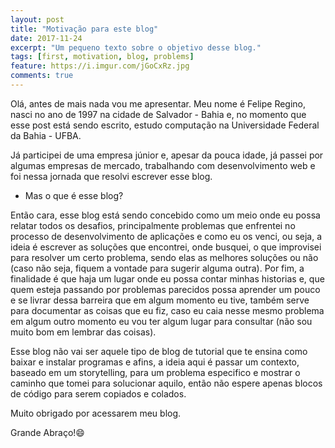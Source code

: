 ```yaml
---
layout: post
title: "Motivação para este blog"
date: 2017-11-24
excerpt: "Um pequeno texto sobre o objetivo desse blog."
tags: [first, motivation, blog, problems]
feature: https://i.imgur.com/jGoCxRz.jpg
comments: true
---
```


Olá, antes de mais nada vou me apresentar. Meu nome é Felipe Regino, nasci no ano de 1997 na cidade de Salvador - Bahia e, no momento que esse post está sendo escrito, estudo computação na Universidade Federal da Bahia - UFBA.

Já participei de uma empresa júnior e, apesar da pouca idade, já passei por algumas empresas de mercado, trabalhando com desenvolvimento web e foi nessa jornada que resolvi escrever esse blog.

- Mas o que é esse blog?

Então cara, esse blog está sendo concebido como um meio onde eu possa relatar todos os desafios, principalmente problemas que enfrentei no processo de desenvolvimento de aplicações e como eu os venci, ou seja, a ideia é escrever as soluções que encontrei, onde busquei, o que improvisei para resolver um certo problema, sendo elas as melhores soluções ou não (caso não seja, fiquem a vontade para sugerir alguma outra). Por fim, a finalidade é que haja um lugar onde eu possa contar minhas historias e, que quem esteja passando por problemas parecidos possa aprender um pouco e se livrar dessa barreira que em algum momento eu tive, também serve para documentar as coisas que eu fiz, caso eu caia nesse mesmo problema em algum outro momento eu vou ter algum lugar para consultar (não sou muito bom em lembrar das coisas).

Esse blog não vai ser aquele tipo de blog de tutorial que te ensina como baixar e instalar programas e afins, a ideia aqui é passar um contexto, baseado em um storytelling, para um problema especifico e mostrar o caminho que tomei para solucionar aquilo, então não espere apenas blocos de código para serem copiados e colados.

Muito obrigado por acessarem meu blog.

Grande Abraço!😄
